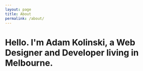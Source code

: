 ```yaml
---
layout: page
title: About
permalink: /about/
---
```


<h1>Hello. I'm <span class="text-primary">Adam Kolinski</span>, a <span class="text-primary">Web Designer and Developer</span> living in Melbourne.</h1>